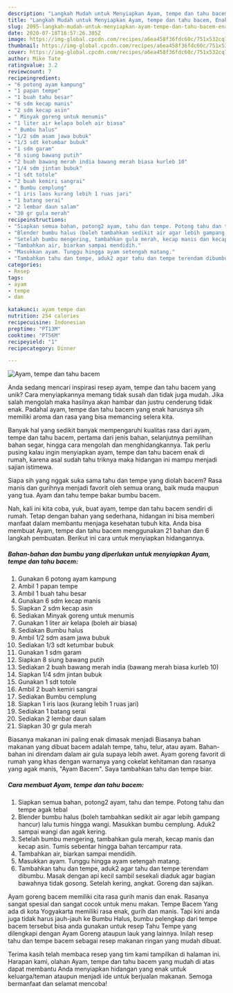 ```yaml
---
description: "Langkah Mudah untuk Menyiapkan Ayam, tempe dan tahu bacem, Enak Banget"
title: "Langkah Mudah untuk Menyiapkan Ayam, tempe dan tahu bacem, Enak Banget"
slug: 2095-langkah-mudah-untuk-menyiapkan-ayam-tempe-dan-tahu-bacem-enak-banget
date: 2020-07-18T16:57:26.305Z
image: https://img-global.cpcdn.com/recipes/a6ea458f36fdc60c/751x532cq70/ayam-tempe-dan-tahu-bacem-foto-resep-utama.jpg
thumbnail: https://img-global.cpcdn.com/recipes/a6ea458f36fdc60c/751x532cq70/ayam-tempe-dan-tahu-bacem-foto-resep-utama.jpg
cover: https://img-global.cpcdn.com/recipes/a6ea458f36fdc60c/751x532cq70/ayam-tempe-dan-tahu-bacem-foto-resep-utama.jpg
author: Mike Tate
ratingvalue: 3.2
reviewcount: 7
recipeingredient:
- "6 potong ayam kampung"
- "1 papan tempe"
- "1 buah tahu besar"
- "6 sdm kecap manis"
- "2 sdm kecap asin"
- " Minyak goreng untuk menumis"
- "1 liter air kelapa boleh air biasa"
- " Bumbu halus"
- "1/2 sdm asam jawa bubuk"
- "1/3 sdt ketumbar bubuk"
- "1 sdm garam"
- "8 siung bawang putih"
- "2 buah bawang merah india bawang merah biasa kurleb 10"
- "1/4 sdm jintan bubuk"
- "1 sdt totole"
- "2 buah kemiri sangrai"
- " Bumbu cemplung"
- "1 iris laos kurang lebih 1 ruas jari"
- "1 batang serai"
- "2 lembar daun salam"
- "30 gr gula merah"
recipeinstructions:
- "Siapkan semua bahan, potong2 ayam, tahu dan tempe. Potong tahu dan tempe agak tebal"
- "Blender bumbu halus (boleh tambahkan sedikit air agar lebih gampang hancur) lalu tumis hingga wangi. Masukkan bumbu cemplung. Aduk2 sampai wangi dan agak kering."
- "Setelah bumbu mengering, tambahkan gula merah, kecap manis dan kecap asin. Tumis sebentar hingga bahan tercampur rata."
- "Tambahkan air, biarkan sampai mendidih."
- "Masukkan ayam. Tunggu hingga ayam setengah matang."
- "Tambahkan tahu dan tempe, aduk2 agar tahu dan tempe terendam dibumbu. Masak dengan api kecil sambil sesekali diaduk agar bagian bawahnya tidak gosong. Setelah kering, angkat. Goreng dan sajikan."
categories:
- Resep
tags:
- ayam
- tempe
- dan

katakunci: ayam tempe dan 
nutrition: 254 calories
recipecuisine: Indonesian
preptime: "PT13M"
cooktime: "PT56M"
recipeyield: "1"
recipecategory: Dinner

---
```



![Ayam, tempe dan tahu bacem](https://img-global.cpcdn.com/recipes/a6ea458f36fdc60c/751x532cq70/ayam-tempe-dan-tahu-bacem-foto-resep-utama.jpg)

Anda sedang mencari inspirasi resep ayam, tempe dan tahu bacem yang unik? Cara menyiapkannya memang tidak susah dan tidak juga mudah. Jika salah mengolah maka hasilnya akan hambar dan justru cenderung tidak enak. Padahal ayam, tempe dan tahu bacem yang enak harusnya sih memiliki aroma dan rasa yang bisa memancing selera kita.

Banyak hal yang sedikit banyak mempengaruhi kualitas rasa dari ayam, tempe dan tahu bacem, pertama dari jenis bahan, selanjutnya pemilihan bahan segar, hingga cara mengolah dan menghidangkannya. Tak perlu pusing kalau ingin menyiapkan ayam, tempe dan tahu bacem enak di rumah, karena asal sudah tahu triknya maka hidangan ini mampu menjadi sajian istimewa.

Siapa sih yang nggak suka sama tahu dan tempe yang diolah bacem? Rasa manis dan gurihnya menjadi favorit oleh semua orang, baik muda maupun yang tua. Ayam dan tahu tempe bakar bumbu bacem.


Nah, kali ini kita coba, yuk, buat ayam, tempe dan tahu bacem sendiri di rumah. Tetap dengan bahan yang sederhana, hidangan ini bisa memberi manfaat dalam membantu menjaga kesehatan tubuh kita. Anda bisa membuat Ayam, tempe dan tahu bacem menggunakan 21 bahan dan 6 langkah pembuatan. Berikut ini cara untuk menyiapkan hidangannya.

<!--inarticleads1-->

##### Bahan-bahan dan bumbu yang diperlukan untuk menyiapkan Ayam, tempe dan tahu bacem:

1. Gunakan 6 potong ayam kampung
1. Ambil 1 papan tempe
1. Ambil 1 buah tahu besar
1. Gunakan 6 sdm kecap manis
1. Siapkan 2 sdm kecap asin
1. Sediakan  Minyak goreng untuk menumis
1. Gunakan 1 liter air kelapa (boleh air biasa)
1. Sediakan  Bumbu halus
1. Ambil 1/2 sdm asam jawa bubuk
1. Sediakan 1/3 sdt ketumbar bubuk
1. Gunakan 1 sdm garam
1. Siapkan 8 siung bawang putih
1. Sediakan 2 buah bawang merah india (bawang merah biasa kurleb 10)
1. Siapkan 1/4 sdm jintan bubuk
1. Gunakan 1 sdt totole
1. Ambil 2 buah kemiri sangrai
1. Sediakan  Bumbu cemplung
1. Siapkan 1 iris laos (kurang lebih 1 ruas jari)
1. Sediakan 1 batang serai
1. Sediakan 2 lembar daun salam
1. Siapkan 30 gr gula merah


Biasanya makanan ini paling enak dimasak menjadi Biasanya bahan makanan yang dibuat bacem adalah tempe, tahu, telur, atau ayam. Bahan-bahan ini direndam dalam air gula supaya lebih awet. Ayam goreng favorit di rumah yang khas dengan warnanya yang cokelat kehitaman dan rasanya yang agak manis, &#34;Ayam Bacem&#34;. Saya tambahkan tahu dan tempe biar. 

<!--inarticleads2-->

##### Cara membuat Ayam, tempe dan tahu bacem:

1. Siapkan semua bahan, potong2 ayam, tahu dan tempe. Potong tahu dan tempe agak tebal
1. Blender bumbu halus (boleh tambahkan sedikit air agar lebih gampang hancur) lalu tumis hingga wangi. Masukkan bumbu cemplung. Aduk2 sampai wangi dan agak kering.
1. Setelah bumbu mengering, tambahkan gula merah, kecap manis dan kecap asin. Tumis sebentar hingga bahan tercampur rata.
1. Tambahkan air, biarkan sampai mendidih.
1. Masukkan ayam. Tunggu hingga ayam setengah matang.
1. Tambahkan tahu dan tempe, aduk2 agar tahu dan tempe terendam dibumbu. Masak dengan api kecil sambil sesekali diaduk agar bagian bawahnya tidak gosong. Setelah kering, angkat. Goreng dan sajikan.


Ayam goreng bacem memiliki cita rasa gurih manis dan enak. Rasanya sangat spesial dan sangat cocok untuk menu makan. Tempe Bacem Yang ada di kota Yogyakarta memiliki rasa enak, gurih dan manis. Tapi kini anda juga tidak harus jauh-jauh ke Bumbu Halus, bumbu pelengkap dari tempe bacem tersebut bisa anda gunakan untuk resep Tahu Tempe yang dilengkapi dengan Ayam Goreng ataupun lauk yang lainnya. Inilah resep tahu dan tempe bacem sebagai resep makanan ringan yang mudah dibuat. 

Terima kasih telah membaca resep yang tim kami tampilkan di halaman ini. Harapan kami, olahan Ayam, tempe dan tahu bacem yang mudah di atas dapat membantu Anda menyiapkan hidangan yang enak untuk keluarga/teman ataupun menjadi ide untuk berjualan makanan. Semoga bermanfaat dan selamat mencoba!
